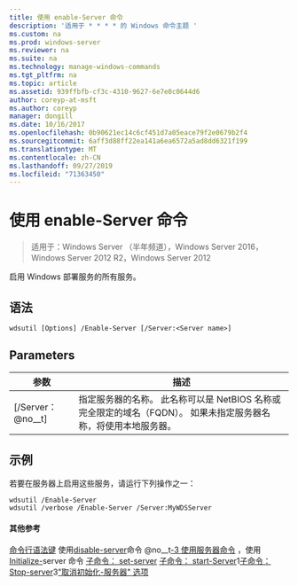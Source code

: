 ```yaml
---
title: 使用 enable-Server 命令
description: '适用于 * * * * 的 Windows 命令主题 '
ms.custom: na
ms.prod: windows-server
ms.reviewer: na
ms.suite: na
ms.technology: manage-windows-commands
ms.tgt_pltfrm: na
ms.topic: article
ms.assetid: 939ffbfb-cf3c-4310-9627-6e7e0c0644d6
author: coreyp-at-msft
ms.author: coreyp
manager: dongill
ms.date: 10/16/2017
ms.openlocfilehash: 0b90621ec14c6cf451d7a05eace79f2e0679b2f4
ms.sourcegitcommit: 6aff3d88ff22ea141a6ea6572a5ad8dd6321f199
ms.translationtype: MT
ms.contentlocale: zh-CN
ms.lasthandoff: 09/27/2019
ms.locfileid: "71363450"
---
```

# <a name="using-the-enable-server-command"></a>使用 enable-Server 命令

>适用于：Windows Server （半年频道），Windows Server 2016，Windows Server 2012 R2，Windows Server 2012

启用 Windows 部署服务的所有服务。
## <a name="syntax"></a>语法
```
wdsutil [Options] /Enable-Server [/Server:<Server name>]
```
## <a name="parameters"></a>Parameters
|参数|描述|
|-------|--------|
|[/Server： @no__t]|指定服务器的名称。 此名称可以是 NetBIOS 名称或完全限定的域名（FQDN）。 如果未指定服务器名称，将使用本地服务器。|
## <a name="BKMK_examples"></a>示例
若要在服务器上启用这些服务，请运行下列操作之一：
```
wdsutil /Enable-Server
wdsutil /verbose /Enable-Server /Server:MyWDSServer
```
#### <a name="additional-references"></a>其他参考
[命令行语法键](command-line-syntax-key.md)
 使用[disable-server](using-the-disable-server-command.md)命令 @no__t[-3 使用服务器命令](using-the-get-server-command.md)
，使用[Initialize-](using-the-initialize-server-command.md)server 命令 
[子命令： set-server](subcommand-set-server.md)
[子命令： start-Server](subcommand-start-server.md)1[子命令： Stop-server](subcommand-stop-server.md)3["取消初始化-服务器" 选项](the-uninitialize-server-option.md)
